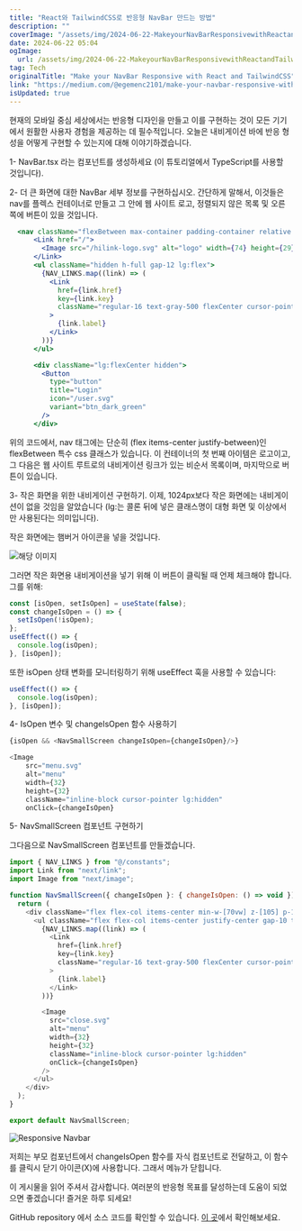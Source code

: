 ```yaml
---
title: "React와 TailwindCSS로 반응형 NavBar 만드는 방법"
description: ""
coverImage: "/assets/img/2024-06-22-MakeyourNavBarResponsivewithReactandTailwindCSS_0.png"
date: 2024-06-22 05:04
ogImage:
  url: /assets/img/2024-06-22-MakeyourNavBarResponsivewithReactandTailwindCSS_0.png
tag: Tech
originalTitle: "Make your NavBar Responsive with React and TailwindCSS"
link: "https://medium.com/@egemenc2101/make-your-navbar-responsive-with-react-and-tailwindcss-c1f729318a7b"
isUpdated: true
---
```


현재의 모바일 중심 세상에서는 반응형 디자인을 만들고 이를 구현하는 것이 모든 기기에서 원활한 사용자 경험을 제공하는 데 필수적입니다.
오늘은 내비게이션 바에 반응 형성을 어떻게 구현할 수 있는지에 대해 이야기하겠습니다.

1- NavBar.tsx 라는 컴포넌트를 생성하세요 (이 튜토리얼에서 TypeScript를 사용할 것입니다).

2- 더 큰 화면에 대한 NavBar 세부 정보를 구현하십시오. 간단하게 말해서, 이것들은 nav를 플렉스 컨테이너로 만들고 그 안에 웹 사이트 로고, 정렬되지 않은 목록 및 오른쪽에 버튼이 있을 것입니다.

```jsx
  <nav className="flexBetween max-container padding-container relative z-30 py-5">
      <Link href="/">
        <Image src="/hilink-logo.svg" alt="logo" width={74} height={29} />
      </Link>
      <ul className="hidden h-full gap-12 lg:flex">
        {NAV_LINKS.map((link) => (
          <Link
            href={link.href}
            key={link.key}
            className="regular-16 text-gray-500 flexCenter cursor-pointer pb-1.5 transition-all hover:font-bold"
          >
            {link.label}
          </Link>
        ))}
      </ul>

      <div className="lg:flexCenter hidden">
        <Button
          type="button"
          title="Login"
          icon="/user.svg"
          variant="btn_dark_green"
        />
      </div>
```

<!-- seedividend - 사각형 -->

<ins class="adsbygoogle"
     style="display:block"
     data-ad-client="ca-pub-4877378276818686"
     data-ad-slot="1898504329"
     data-ad-format="auto"
     data-full-width-responsive="true"></ins>

<script>
     (adsbygoogle = window.adsbygoogle || []).push({});
</script>

위의 코드에서, nav 태그에는 단순히 (flex items-center justify-between)인 flexBetween 특수 css 클래스가 있습니다. 이 컨테이너의 첫 번째 아이템은 로고이고, 그 다음은 웹 사이트 루트로의 내비게이션 링크가 있는 비순서 목록이며, 마지막으로 버튼이 있습니다.

3- 작은 화면을 위한 내비게이션 구현하기.
이제, 1024px보다 작은 화면에는 내비게이션이 없을 것임을 알았습니다 (lg:는 콜론 뒤에 넣은 클래스명이 대형 화면 및 이상에서만 사용된다는 의미입니다).

작은 화면에는 햄버거 아이콘을 넣을 것입니다.

![해당 이미지](/assets/img/2024-06-22-MakeyourNavBarResponsivewithReactandTailwindCSS_0.png)

<!-- seedividend - 사각형 -->

<ins class="adsbygoogle"
     style="display:block"
     data-ad-client="ca-pub-4877378276818686"
     data-ad-slot="1898504329"
     data-ad-format="auto"
     data-full-width-responsive="true"></ins>

<script>
     (adsbygoogle = window.adsbygoogle || []).push({});
</script>

그러면 작은 화면용 내비게이션을 넣기 위해 이 버튼이 클릭될 때 언제 체크해야 합니다.
그를 위해:

```js
const [isOpen, setIsOpen] = useState(false);
const changeIsOpen = () => {
  setIsOpen(!isOpen);
};
useEffect(() => {
  console.log(isOpen);
}, [isOpen]);
```

또한 isOpen 상태 변화를 모니터링하기 위해 useEffect 훅을 사용할 수 있습니다:

```js
useEffect(() => {
  console.log(isOpen);
}, [isOpen]);
```

<!-- seedividend - 사각형 -->

<ins class="adsbygoogle"
     style="display:block"
     data-ad-client="ca-pub-4877378276818686"
     data-ad-slot="1898504329"
     data-ad-format="auto"
     data-full-width-responsive="true"></ins>

<script>
     (adsbygoogle = window.adsbygoogle || []).push({});
</script>

4- IsOpen 변수 및 changeIsOpen 함수 사용하기

```js
{isOpen && <NavSmallScreen changeIsOpen={changeIsOpen}/>}

<Image
    src="menu.svg"
    alt="menu"
    width={32}
    height={32}
    className="inline-block cursor-pointer lg:hidden"
    onClick={changeIsOpen}
```

5- NavSmallScreen 컴포넌트 구현하기

그다음으로 NavSmallScreen 컴포넌트를 만들겠습니다.

<!-- seedividend - 사각형 -->

<ins class="adsbygoogle"
     style="display:block"
     data-ad-client="ca-pub-4877378276818686"
     data-ad-slot="1898504329"
     data-ad-format="auto"
     data-full-width-responsive="true"></ins>

<script>
     (adsbygoogle = window.adsbygoogle || []).push({});
</script>

```js
import { NAV_LINKS } from "@/constants";
import Link from "next/link";
import Image from "next/image";

function NavSmallScreen({ changeIsOpen }: { changeIsOpen: () => void }) {
  return (
    <div className="flex flex-col items-center min-w-[70vw] z-[105] p-10 h-full w-full fixed left-0 top-0 opacity-90 bg-black  backdrop-blur-md rounded-lg">
      <ul className="flex flex-col items-center justify-center gap-10 text-xl h-full ">
        {NAV_LINKS.map((link) => (
          <Link
            href={link.href}
            key={link.key}
            className="regular-16 text-gray-500 flexCenter cursor-pointer pb-1.5 transition-all hover:font-bold"
          >
            {link.label}
          </Link>
        ))}

        <Image
          src="close.svg"
          alt="menu"
          width={32}
          height={32}
          className="inline-block cursor-pointer lg:hidden"
          onClick={changeIsOpen}
        />
      </ul>
    </div>
  );
}

export default NavSmallScreen;
```

![Responsive Navbar](/assets/img/2024-06-22-MakeyourNavBarResponsivewithReactandTailwindCSS_1.png)

저희는 부모 컴포넌트에서 changeIsOpen 함수를 자식 컴포넌트로 전달하고, 이 함수를 클릭시 닫기 아이콘(X)에 사용합니다. 그래서 메뉴가 닫힙니다.

이 게시물을 읽어 주셔서 감사합니다. 여러분의 반응형 목표를 달성하는데 도움이 되었으면 좋겠습니다! 즐거운 하루 되세요!

<!-- seedividend - 사각형 -->

<ins class="adsbygoogle"
     style="display:block"
     data-ad-client="ca-pub-4877378276818686"
     data-ad-slot="1898504329"
     data-ad-format="auto"
     data-full-width-responsive="true"></ins>

<script>
     (adsbygoogle = window.adsbygoogle || []).push({});
</script>

GitHub repository 에서 소스 코드를 확인할 수 있습니다.
[이 곳](https://github.com/egemenc21/camptraveler/blob/main/components/Navbar.tsx)에서 확인해보세요.
